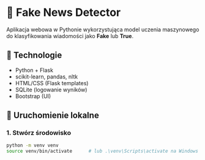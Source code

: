 # 📰 Fake News Detector

Aplikacja webowa w Pythonie wykorzystująca model uczenia maszynowego do klasyfikowania wiadomości jako **Fake** lub **True**.

## 🔧 Technologie
- Python + Flask
- scikit-learn, pandas, nltk
- HTML/CSS (Flask templates)
- SQLite (logowanie wyników)
- Bootstrap (UI)

## 🚀 Uruchomienie lokalne

### 1. Stwórz środowisko
```bash
python -m venv venv
source venv/bin/activate      # lub .\venv\Scripts\activate na Windows
